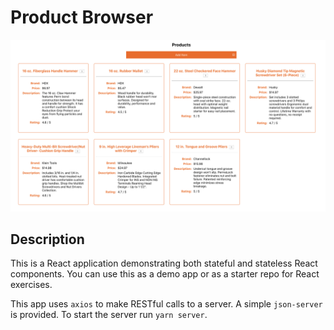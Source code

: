# Product Browser

![Screenshot](screenshot.png)

## Description

This is a React application demonstrating both stateful and stateless React components. You can use this as a demo app or as a starter repo for React exercises.

This app uses `axios` to make RESTful calls to a server. A simple `json-server` is provided. To start the server run `yarn server`.

